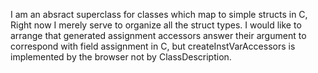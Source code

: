 I am an absract superclass for classes which map to simple structs in C,  Right now I merely serve to organize all the struct types.  I would like to arrange that generated assignment accessors answer their argument to correspond with field assignment in C, but createInstVarAccessors is implemented by the browser not by ClassDescription.